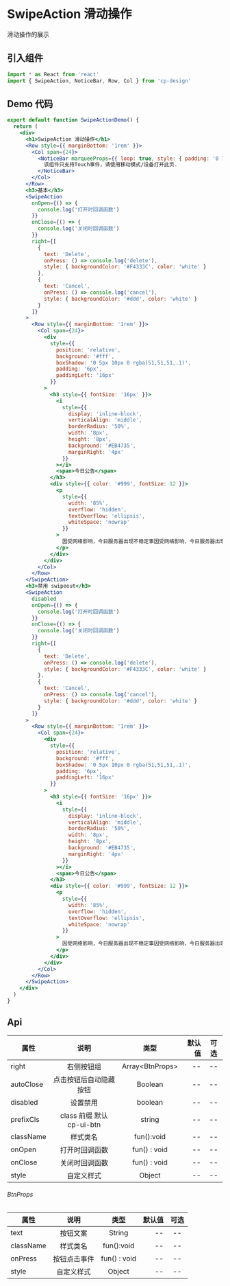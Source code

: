 # SwipeAction 滑动操作

滑动操作的展示

## 引入组件

```jsx
import * as React from 'react'
import { SwipeAction, NoticeBar, Row, Col } from 'cp-design'
```

## Demo 代码

```jsx
export default function SwipeActionDemo() {
  return (
    <div>
      <h1>SwipeAction 滑动操作</h1>
      <Row style={{ marginBottom: '1rem' }}>
        <Col span={24}>
          <NoticeBar marqueeProps={{ loop: true, style: { padding: '0 7.5px' } }}>
            该组件只支持Touch事件，请使用移动模式/设备打开此页.
          </NoticeBar>
        </Col>
      </Row>
      <h3>基本</h3>
      <SwipeAction
        onOpen={() => {
          console.log('打开时回调函数')
        }}
        onClose={() => {
          console.log('关闭时回调函数')
        }}
        right={[
          {
            text: 'Delete',
            onPress: () => console.log('delete'),
            style: { backgroundColor: '#F4333C', color: 'white' }
          },
          {
            text: 'Cancel',
            onPress: () => console.log('cancel'),
            style: { backgroundColor: '#ddd', color: 'white' }
          }
        ]}
      >
        <Row style={{ marginBottom: '1rem' }}>
          <Col span={24}>
            <div
              style={{
                position: 'relative',
                background: '#fff',
                boxShadow: '0 5px 10px 0 rgba(51,51,51,.1)',
                padding: '6px',
                paddingLeft: '16px'
              }}
            >
              <h3 style={{ fontSize: '16px' }}>
                <i
                  style={{
                    display: 'inline-block',
                    verticalAlign: 'middle',
                    borderRadius: '50%',
                    width: '8px',
                    height: '8px',
                    background: '#EB4735',
                    marginRight: '4px'
                  }}
                ></i>
                <span>今日公告</span>
              </h3>
              <div style={{ color: '#999', fontSize: 12 }}>
                <p
                  style={{
                    width: '85%',
                    overflow: 'hidden',
                    textOverflow: 'ellipsis',
                    whiteSpace: 'nowrap'
                  }}
                >
                  因受网络影响，今日服务器出现不稳定事因受网络影响，今日服务器出现不稳定事
                </p>
              </div>
            </div>
          </Col>
        </Row>
      </SwipeAction>
      <h3>禁用 swipeout</h3>
      <SwipeAction
        disabled
        onOpen={() => {
          console.log('打开时回调函数')
        }}
        onClose={() => {
          console.log('关闭时回调函数')
        }}
        right={[
          {
            text: 'Delete',
            onPress: () => console.log('delete'),
            style: { backgroundColor: '#F4333C', color: 'white' }
          },
          {
            text: 'Cancel',
            onPress: () => console.log('cancel'),
            style: { backgroundColor: '#ddd', color: 'white' }
          }
        ]}
      >
        <Row style={{ marginBottom: '1rem' }}>
          <Col span={24}>
            <div
              style={{
                position: 'relative',
                background: '#fff',
                boxShadow: '0 5px 10px 0 rgba(51,51,51,.1)',
                padding: '6px',
                paddingLeft: '16px'
              }}
            >
              <h3 style={{ fontSize: '16px' }}>
                <i
                  style={{
                    display: 'inline-block',
                    verticalAlign: 'middle',
                    borderRadius: '50%',
                    width: '8px',
                    height: '8px',
                    background: '#EB4735',
                    marginRight: '4px'
                  }}
                ></i>
                <span>今日公告</span>
              </h3>
              <div style={{ color: '#999', fontSize: 12 }}>
                <p
                  style={{
                    width: '85%',
                    overflow: 'hidden',
                    textOverflow: 'ellipsis',
                    whiteSpace: 'nowrap'
                  }}
                >
                  因受网络影响，今日服务器出现不稳定事因受网络影响，今日服务器出现不稳定事
                </p>
              </div>
            </div>
          </Col>
        </Row>
      </SwipeAction>
    </div>
  )
}
```

## Api

| 属性      |           说明            |       类型       | 默认值 | 可选 |
| --------- | :-----------------------: | :--------------: | -----: | :--: |
| right     |        右侧按钮组         | Array\<BtnProps> |     -- |  --  |
| autoClose |  点击按钮后自动隐藏按钮   |     Boolean      |     -- |  --  |
| disabled  |         设置禁用          |     boolean      |     -- |  --  |
| prefixCls | class 前缀 默认 cp-ui-btn |      string      |     -- |  --  |
| className |         样式类名          |    fun():void    |     -- |  --  |
| onOpen    |      打开时回调函数       |   fun() : void   |     -- |  --  |
| onClose   |      关闭时回调函数       |   fun() : void   |     -- |  --  |
| style     |        自定义样式         |      Object      |     -- |  --  |

###### BtnProps

| 属性      |     说明     |     类型     | 默认值 | 可选 |
| --------- | :----------: | :----------: | -----: | :--: |
| text      |   按钮文案   |    String    |     -- |  --  |
| className |   样式类名   |  fun():void  |     -- |  --  |
| onPress   | 按钮点击事件 | fun() : void |     -- |  --  |
| style     |  自定义样式  |    Object    |     -- |  --  |

